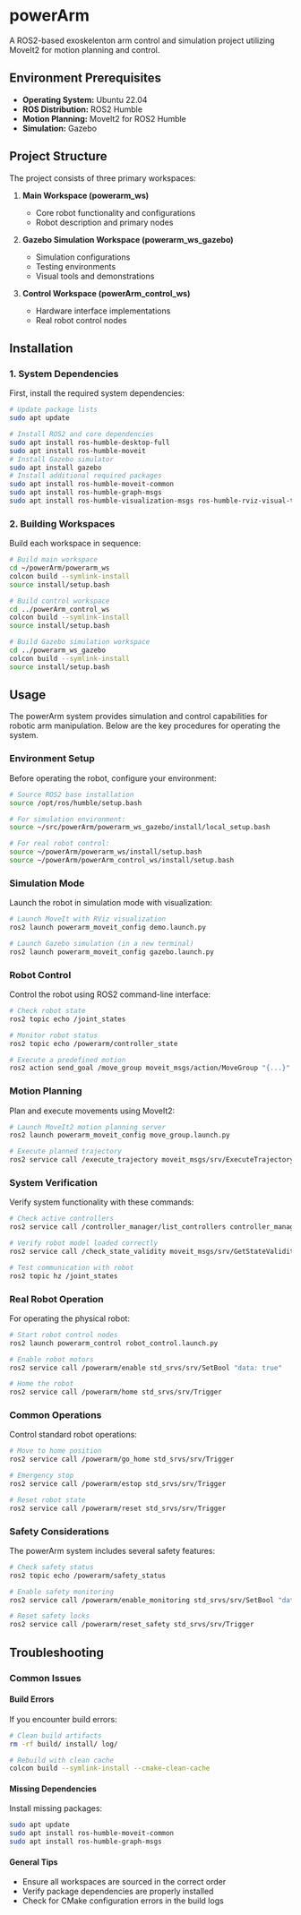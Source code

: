 # powerArm

A ROS2-based exoskelenton arm control and simulation project utilizing MoveIt2 for motion planning and control.

## Environment Prerequisites

- **Operating System:** Ubuntu 22.04
- **ROS Distribution:** ROS2 Humble
- **Motion Planning:** MoveIt2 for ROS2 Humble
- **Simulation:** Gazebo

## Project Structure

The project consists of three primary workspaces:

1. **Main Workspace (powerarm_ws)**
   - Core robot functionality and configurations
   - Robot description and primary nodes

2. **Gazebo Simulation Workspace (powerarm_ws_gazebo)**
   - Simulation configurations
   - Testing environments
   - Visual tools and demonstrations

3. **Control Workspace (powerArm_control_ws)**
   - Hardware interface implementations
   - Real robot control nodes

## Installation

### 1. System Dependencies

First, install the required system dependencies:

```bash
# Update package lists
sudo apt update

# Install ROS2 and core dependencies
sudo apt install ros-humble-desktop-full
sudo apt install ros-humble-moveit
# Install Gazebo simulator
sudo apt install gazebo
# Install additional required packages
sudo apt install ros-humble-moveit-common
sudo apt install ros-humble-graph-msgs
sudo apt install ros-humble-visualization-msgs ros-humble-rviz-visual-tools
```

### 2. Building Workspaces

Build each workspace in sequence:

```bash
# Build main workspace
cd ~/powerArm/powerarm_ws
colcon build --symlink-install
source install/setup.bash

# Build control workspace
cd ../powerArm_control_ws
colcon build --symlink-install
source install/setup.bash

# Build Gazebo simulation workspace
cd ../powerarm_ws_gazebo
colcon build --symlink-install
source install/setup.bash
```

## Usage

The powerArm system provides simulation and control capabilities for robotic arm manipulation. Below are the key procedures for operating the system.

### Environment Setup

Before operating the robot, configure your environment:

```bash
# Source ROS2 base installation
source /opt/ros/humble/setup.bash

# For simulation environment:
source ~/src/powerArm/powerarm_ws_gazebo/install/local_setup.bash

# For real robot control:
source ~/powerArm/powerarm_ws/install/setup.bash
source ~/powerArm/powerArm_control_ws/install/setup.bash
```

### Simulation Mode

Launch the robot in simulation mode with visualization:

```bash
# Launch MoveIt with RViz visualization
ros2 launch powerarm_moveit_config demo.launch.py

# Launch Gazebo simulation (in a new terminal)
ros2 launch powerarm_moveit_config gazebo.launch.py
```

### Robot Control

Control the robot using ROS2 command-line interface:

```bash
# Check robot state
ros2 topic echo /joint_states

# Monitor robot status
ros2 topic echo /powerarm/controller_state

# Execute a predefined motion
ros2 action send_goal /move_group moveit_msgs/action/MoveGroup "{...}"
```

### Motion Planning

Plan and execute movements using MoveIt2:

```bash
# Launch MoveIt2 motion planning server
ros2 launch powerarm_moveit_config move_group.launch.py

# Execute planned trajectory
ros2 service call /execute_trajectory moveit_msgs/srv/ExecuteTrajectory
```

### System Verification

Verify system functionality with these commands:

```bash
# Check active controllers
ros2 service call /controller_manager/list_controllers controller_manager_msgs/srv/ListControllers

# Verify robot model loaded correctly
ros2 service call /check_state_validity moveit_msgs/srv/GetStateValidity

# Test communication with robot
ros2 topic hz /joint_states
```

### Real Robot Operation

For operating the physical robot:

```bash
# Start robot control nodes
ros2 launch powerarm_control robot_control.launch.py

# Enable robot motors
ros2 service call /powerarm/enable std_srvs/srv/SetBool "data: true"

# Home the robot
ros2 service call /powerarm/home std_srvs/srv/Trigger
```

### Common Operations

Control standard robot operations:

```bash
# Move to home position
ros2 service call /powerarm/go_home std_srvs/srv/Trigger

# Emergency stop
ros2 service call /powerarm/estop std_srvs/srv/Trigger

# Reset robot state
ros2 service call /powerarm/reset std_srvs/srv/Trigger
```

### Safety Considerations

The powerArm system includes several safety features:

```bash
# Check safety status
ros2 topic echo /powerarm/safety_status

# Enable safety monitoring
ros2 service call /powerarm/enable_monitoring std_srvs/srv/SetBool "data: true"

# Reset safety locks
ros2 service call /powerarm/reset_safety std_srvs/srv/Trigger
```

## Troubleshooting

### Common Issues

#### Build Errors

If you encounter build errors:

```bash
# Clean build artifacts
rm -rf build/ install/ log/

# Rebuild with clean cache
colcon build --symlink-install --cmake-clean-cache
```

#### Missing Dependencies

Install missing packages:

```bash
sudo apt update
sudo apt install ros-humble-moveit-common
sudo apt install ros-humble-graph-msgs
```

#### General Tips

- Ensure all workspaces are sourced in the correct order
- Verify package dependencies are properly installed
- Check for CMake configuration errors in the build logs

```
